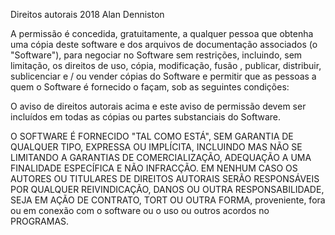 Direitos autorais 2018 Alan Denniston

A permissão é concedida, gratuitamente, a qualquer pessoa que obtenha uma cópia deste software e dos arquivos de documentação associados (o "Software"), para negociar no Software sem restrições, incluindo, sem limitação, os direitos de uso, cópia, modificação, fusão , publicar, distribuir, sublicenciar e / ou vender cópias do Software e permitir que as pessoas a quem o Software é fornecido o façam, sob as seguintes condições:

O aviso de direitos autorais acima e este aviso de permissão devem ser incluídos em todas as cópias ou partes substanciais do Software.

O SOFTWARE É FORNECIDO "TAL COMO ESTÁ", SEM GARANTIA DE QUALQUER TIPO, EXPRESSA OU IMPLÍCITA, INCLUINDO MAS NÃO SE LIMITANDO A GARANTIAS DE COMERCIALIZAÇÃO, ADEQUAÇÃO A UMA FINALIDADE ESPECÍFICA E NÃO INFRACÇÃO. EM NENHUM CASO OS AUTORES OU TITULARES DE DIREITOS AUTORAIS SERÃO RESPONSÁVEIS POR QUALQUER REIVINDICAÇÃO, DANOS OU OUTRA RESPONSABILIDADE, SEJA EM AÇÃO DE CONTRATO, TORT OU OUTRA FORMA, proveniente, fora ou em conexão com o software ou o uso ou outros acordos no PROGRAMAS.
